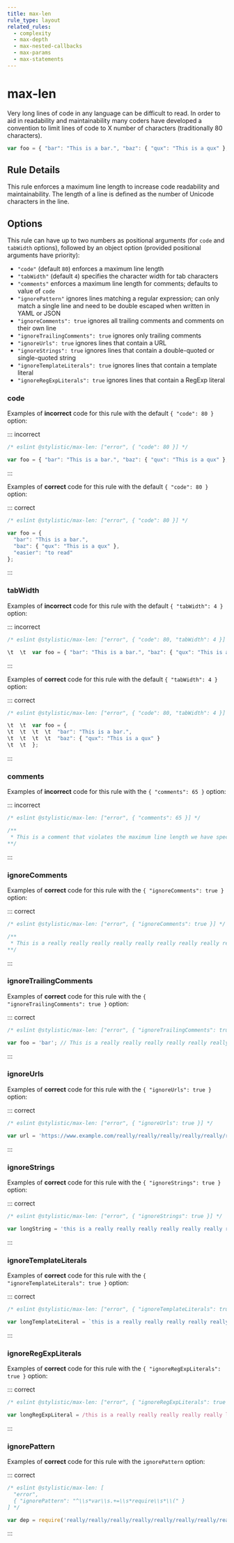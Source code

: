```yaml
---
title: max-len
rule_type: layout
related_rules:
  - complexity
  - max-depth
  - max-nested-callbacks
  - max-params
  - max-statements
---
```


# max-len

Very long lines of code in any language can be difficult to read. In order to aid in readability and maintainability many coders have developed a convention to limit lines of code to X number of characters (traditionally 80 characters).

```js
var foo = { "bar": "This is a bar.", "baz": { "qux": "This is a qux" }, "difficult": "to read" }; // very long
```

## Rule Details

This rule enforces a maximum line length to increase code readability and maintainability. The length of a line is defined as the number of Unicode characters in the line.

## Options

This rule can have up to two numbers as positional arguments (for `code` and `tabWidth` options), followed by an object option (provided positional arguments have priority):

- `"code"` (default `80`) enforces a maximum line length
- `"tabWidth"` (default `4`) specifies the character width for tab characters
- `"comments"` enforces a maximum line length for comments; defaults to value of `code`
- `"ignorePattern"` ignores lines matching a regular expression; can only match a single line and need to be double escaped when written in YAML or JSON
- `"ignoreComments": true` ignores all trailing comments and comments on their own line
- `"ignoreTrailingComments": true` ignores only trailing comments
- `"ignoreUrls": true` ignores lines that contain a URL
- `"ignoreStrings": true` ignores lines that contain a double-quoted or single-quoted string
- `"ignoreTemplateLiterals": true` ignores lines that contain a template literal
- `"ignoreRegExpLiterals": true` ignores lines that contain a RegExp literal

### code

Examples of **incorrect** code for this rule with the default `{ "code": 80 }` option:

::: incorrect

```js
/* eslint @stylistic/max-len: ["error", { "code": 80 }] */

var foo = { "bar": "This is a bar.", "baz": { "qux": "This is a qux" }, "difficult": "to read" };
```

:::

Examples of **correct** code for this rule with the default `{ "code": 80 }` option:

::: correct

```js
/* eslint @stylistic/max-len: ["error", { "code": 80 }] */

var foo = {
  "bar": "This is a bar.",
  "baz": { "qux": "This is a qux" },
  "easier": "to read"
};
```

:::

### tabWidth

Examples of **incorrect** code for this rule with the default `{ "tabWidth": 4 }` option:

::: incorrect

```js
/* eslint @stylistic/max-len: ["error", { "code": 80, "tabWidth": 4 }] */

\t  \t  var foo = { "bar": "This is a bar.", "baz": { "qux": "This is a qux" } };
```

:::

Examples of **correct** code for this rule with the default `{ "tabWidth": 4 }` option:

::: correct

```js
/* eslint @stylistic/max-len: ["error", { "code": 80, "tabWidth": 4 }] */

\t  \t  var foo = {
\t  \t  \t  \t  "bar": "This is a bar.",
\t  \t  \t  \t  "baz": { "qux": "This is a qux" }
\t  \t  };
```

:::

### comments

Examples of **incorrect** code for this rule with the `{ "comments": 65 }` option:

::: incorrect

```js
/* eslint @stylistic/max-len: ["error", { "comments": 65 }] */

/**
 * This is a comment that violates the maximum line length we have specified
**/
```

:::

### ignoreComments

Examples of **correct** code for this rule with the `{ "ignoreComments": true }` option:

::: correct

```js
/* eslint @stylistic/max-len: ["error", { "ignoreComments": true }] */

/**
 * This is a really really really really really really really really really long comment
**/
```

:::

### ignoreTrailingComments

Examples of **correct** code for this rule with the `{ "ignoreTrailingComments": true }` option:

::: correct

```js
/* eslint @stylistic/max-len: ["error", { "ignoreTrailingComments": true }] */

var foo = 'bar'; // This is a really really really really really really really long comment
```

:::

### ignoreUrls

Examples of **correct** code for this rule with the `{ "ignoreUrls": true }` option:

::: correct

```js
/* eslint @stylistic/max-len: ["error", { "ignoreUrls": true }] */

var url = 'https://www.example.com/really/really/really/really/really/really/really/long';
```

:::

### ignoreStrings

Examples of **correct** code for this rule with the `{ "ignoreStrings": true }` option:

::: correct

```js
/* eslint @stylistic/max-len: ["error", { "ignoreStrings": true }] */

var longString = 'this is a really really really really really really really long string!';
```

:::

### ignoreTemplateLiterals

Examples of **correct** code for this rule with the `{ "ignoreTemplateLiterals": true }` option:

::: correct

```js
/* eslint @stylistic/max-len: ["error", { "ignoreTemplateLiterals": true }] */

var longTemplateLiteral = `this is a really really really really really long template literal!`;
```

:::

### ignoreRegExpLiterals

Examples of **correct** code for this rule with the `{ "ignoreRegExpLiterals": true }` option:

::: correct

```js
/* eslint @stylistic/max-len: ["error", { "ignoreRegExpLiterals": true }] */

var longRegExpLiteral = /this is a really really really really really long regular expression!/;
```

:::

### ignorePattern

Examples of **correct** code for this rule with the `ignorePattern` option:

::: correct

```js
/* eslint @stylistic/max-len: [
  "error",
  { "ignorePattern": "^\\s*var\\s.+=\\s*require\\s*\\(" }
] */

var dep = require('really/really/really/really/really/really/really/really/long/module');
```

:::
